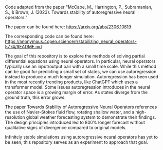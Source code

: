 Code adapted from the paper "McCabe, M., Harrington, P., Subramanian, S., & Brown, J. (2023). Towards stability of autoregressive neural operators."

The paper can be found here: https://arxiv.org/abs/2306.10619

The corresponding code can be found here: https://anonymous.4open.science/r/stabilizing_neural_operators-5774/README.md

The goal of this repository is to explore the methods of solving partial differential equations using neural operators. In particular, neural operators typically use an input/output pair with a small time scale. While this method can be good for predicting a small set of states, we can use autoregression instead to produce a much longer simulation. Autoregression has been used in the most recently trending products, like ChatGPT which uses a transformer model. Some issues autoregression introduces in the neural operator space is a growing margin of error. As states diverge from the
ground truth, this error grows. 

The paper Towards Stability of Autoregressive Neural Operators references the use of Navier-Stokes fluid flow, rotating shallow water, and a high-resolution global weather forecasting system to demonstrate their findings. The design principles introduced led to 800% longer forecast without qualitative signs of divergence compared to original models.

Infinitely stable simulations using autoregressive neural operators has yet to be seen, this repository serves as an experiment to approach that goal.




